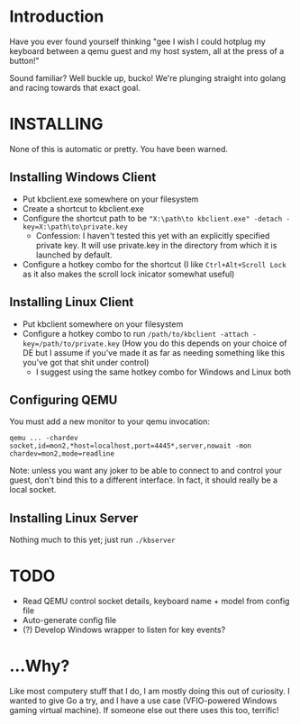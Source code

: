 # Introduction

Have you ever found yourself thinking "gee I wish I could hotplug my keyboard
between a qemu guest and my host system, all at the press of a button!"

Sound familiar? Well buckle up, bucko! We're plunging straight into golang and racing towards that exact goal.

# INSTALLING

None of this is automatic or pretty. You have been warned.

## Installing Windows Client 
* Put kbclient.exe somewhere on your filesystem 
* Create a shortcut to kbclient.exe
* Configure the shortcut path to be `"X:\path\to kbclient.exe" -detach -key=X:\path\to\private.key`
    * Confession: I haven't tested this yet with an explicitly specified private key. It will
      use private.key in the directory from which it is launched by default.
* Configure a hotkey combo for the shortcut (I like `Ctrl+Alt+Scroll Lock` as it also makes
  the scroll lock inicator somewhat useful)

## Installing Linux Client
* Put kbclient somewhere on your filesystem
* Configure a hotkey combo to run `/path/to/kbclient -attach -key=/path/to/private.key`
  (How you do this depends on your choice of DE but I assume if you've made it as far as
  needing something like this you've got that shit under control)
    * I suggest using the same hotkey combo for Windows and Linux both

## Configuring QEMU
You must add a new monitor to your qemu invocation:

`qemu ... -chardev socket,id=mon2,*host=localhost,port=4445*,server,nowait -mon chardev=mon2,mode=readline`

Note: unless you want any joker to be able to connect to and control your guest, don't bind this
to a different interface. In fact, it should really be a local socket.

## Installing Linux Server

Nothing much to this yet; just run `./kbserver`

# TODO

* Read QEMU control socket details, keyboard name + model from config file
* Auto-generate config file
* (?) Develop Windows wrapper to listen for key events?

# ...Why?

Like most computery stuff that I do, I am mostly doing this out of curiosity. I
wanted to give Go a try, and I have a use case (VFIO-powered Windows gaming
virtual machine). If someone else out there uses this too, terrific!
